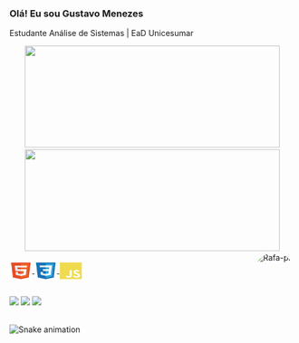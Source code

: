 ### Olá! Eu sou Gustavo Menezes
Estudante Análise de Sistemas | EaD Unicesumar

<div align="center">
  <a href="https://github.com/gustavoacmenezes89">
   <img width="450em" height="180em" src="https://github-readme-stats.vercel.app/api?username=gustavoacmenezes89&show_icons=true&theme=merko&include_all_commits=true&count_private=true"/>
   <img width="450em"height="180em" src="https://github-readme-stats.vercel.app/api/top-langs/?username=gustavoacmenezes89&layout=compact&langs_count=7&theme=merko"/>
   <img align="right" alt="Rafa-pic" height="150" style="border-radius:50px;" src="http://www.rw-designer.com/icon-image/18638-256x256x32.png"> 
</div>
<div style="display: inline_block"><br>
  <img align="center" alt="gmz-HTML" height="30" width="40" src="https://raw.githubusercontent.com/devicons/devicon/master/icons/html5/html5-original.svg">
  <img align="center" alt="gmz-CSS" height="30" width="40" src="https://raw.githubusercontent.com/devicons/devicon/master/icons/css3/css3-original.svg">
  <img align="center" alt="gmz-Js" height="30" width="40" src="https://raw.githubusercontent.com/devicons/devicon/master/icons/javascript/javascript-plain.svg">
</div>
  
  ##
 
<div> 
  <a href="https://www.linkedin.com/in/gustavo-menezes-b117851b9/" target="_blank"><img src="https://img.shields.io/badge/-LinkedIn-%230077B5?style=for-the-badge&logo=linkedin&logoColor=white" target="_blank"></a> 
  <a href="https://instagram.com/gustavomnzs89" target="_blank"><img src="https://img.shields.io/badge/-Instagram-%23E4405F?style=for-the-badge&logo=instagram&logoColor=white" target="_blank"></a>
  <a href = "mailto:contatogustavoacmenezes89@gmail.com"><img src="https://img.shields.io/badge/-Gmail-%23333?style=for-the-badge&logo=gmail&logoColor=white" target="_blank"></a>
  <br></br>
  
  ![Snake animation](https://i.pinimg.com/originals/b4/e3/71/b4e371619042d1e80918d09904e90f7d.gif)
 
</div>

